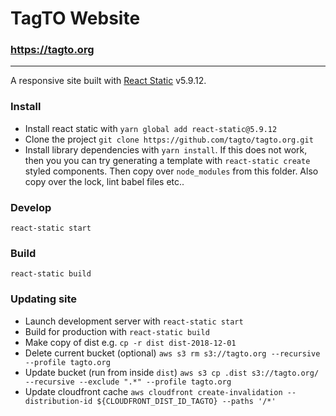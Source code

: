 # TagTO Website

### https://tagto.org

---

A responsive site built with [React Static](https://github.com/nozzle/react-static) v5.9.12.

### Install
- Install react static with `yarn global add react-static@5.9.12`
- Clone the project `git clone https://github.com/tagto/tagto.org.git`
- Install library dependencies with `yarn install`. If this does not work, then you you can try generating a template with `react-static create` styled components. Then copy over `node_modules` from this folder. Also copy over the lock, lint babel files etc..


### Develop
```
react-static start
```

### Build
```
react-static build
```

### Updating site
- Launch development server with `react-static start`
- Build for production with `react-static build`
- Make copy of dist e.g. `cp -r dist dist-2018-12-01`
- Delete current bucket (optional) `aws s3 rm s3://tagto.org --recursive --profile tagto.org`
- Update bucket (run from inside `dist`) `aws s3 cp .dist s3://tagto.org/ --recursive --exclude ".*" --profile tagto.org`
- Update cloudfront cache `aws cloudfront create-invalidation --distribution-id ${CLOUDFRONT_DIST_ID_TAGTO} --paths '/*'`

